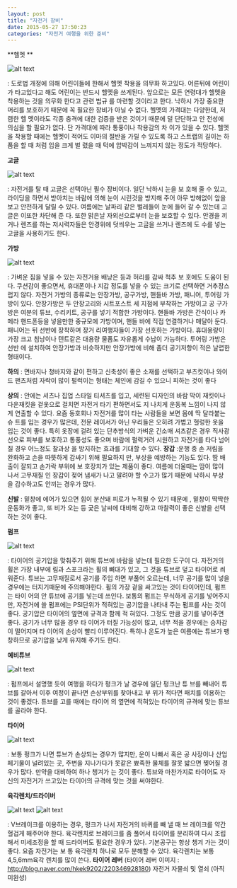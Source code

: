 ```yaml
---
layout: post
title: "자전거 장비"
date: 2015-05-27 17:50:23
categories: "자전거 여행을 위한 준비"
---
```

**헬멧 **

![alt text](http://cafeptthumb2.phinf.naver.net/20111112_211/pia71_1321068095837j7Gq8_jpg/%C1%A6%B7%CE%C7%EF%B8%E4_6_pia71.jpg?type=w740)

: 도로법 개정에 의해 어린이들에 한해서 헬멧 착용을 의무화 하고있다. 
어른뒤에 어린이가 타고있다고 해도 어린이는 반드시 헬멧을 쓰게된다. 
앞으로는 모든 연령대가 헬멧을 착용하는 것을 의무화 한다고 관련 법규
를 마련할 것이라고 한다. 낙하시 가장 중요한 머리를 보호하기 때문에 
꼭 필요한 장비가 아닐 수 없다. 헬멧의 가격대는 다양한데, 저렴한 헬
멧이라도 각종 충격에 대한 검증을 받은 것이기 때문에 덜 단단하고 안
전성에 의심을 할 필요가 없다. 단 가격대에 따라 통풍이나 착용감의 차
이가 있을 수 있다. 헬멧을 착용할 때에는 헬멧이 적어도 이마의 절반을 
가릴 수 있도록 하고 스트랩의 길이는 하품을 할 때 처럼 입을 크게 벌
렸을 때 턱에 압박감이 느껴지지 않는 정도가 적당하다.

**고글**

![alt text](http://cafeptthumb4.phinf.naver.net/20130528_74/pjh4698_1369746773693TTXId_JPEG/%B0%ED%B1%DB%B0%CB%BE%D5.JPG?type=w740)

: 자전거를 탈 때 고글은 선택아닌 필수 장비이다. 일단 낙하시 눈을 보
호해 줄 수 있고, 라이딩을 하면서 받아치는 바람에 의해 눈이 시린것을 
방지해 주어 아무 방해없이 앞을 보고 안전하게 달릴 수 있다. 여름에는 
날파리 같은 벌레들이 눈에 들어 갈 수 있는데 고글은 이또한 차단해 준
다. 또한 맑은날 자외선으로부터 눈을 보호할 수 있다. 안경을 끼거나 
렌즈를 하는 저시력자들은 안경위에 덧씌우는 고글을 쓰거나 렌즈에 도
수를 넣는 고글을 사용하기도 한다.

**가방**

![alt text](http://postfiles10.naver.net/20130710_73/cycleworks_1373435509030MpTxj_JPEG/_MG_0120.JPG?type=w1)

: 가벼운 짐을 넣을 수 있는 자전거용 배낭은 등과 허리를 감싸 척추 보
호에도 도움이 된다. 쿠션감이 좋으면서, 휴대폰이나 지갑 정도를 넣을 
수 있는 크기로 선택하면 거추장스럽지 않다. 자전거 가방의 종류로는 
안장가방, 공구가방, 핸들바 가방, 패니어, 투어링 가방이 있다.
안장가방은 두 안장고리와 시트포스트 세 지점에 부착하는 가방이고 공
구가방은 여분의 튜브, 수리키트, 공구를 넣기 적합한 가방이다. 핸들바 
가방은 간식이나 카메라 핸드폰등을 넣을만한 중규모에 가방이며, 핸들
바에 직접 연결하거나 매달아 둔다. 패니어는 뒤 선반에 장착하며 장거
리여행자들이 가장 선호하는 가방이다. 휴대용량이 가장 크고 침낭이나 
텐트같은 대용량 물품도 자유롭게 수납이 가능하다. 투어링 가방은 선반
에 설치하여 안장가방과 비슷하지만 안장가방에 비해 좀더 공기저항이 
적은 날렵한 형태이다.

 **하의** 
: 면바지나 청바지와 같이 편하고 신축성이 좋은 소재를 선택하고 
부츠컷이나 와이드 팬츠처럼 자락이 많이 펄럭이는 형태는 체인에 감길 
수 있으니 피하는 것이 좋다

 **상의**
: 안에는 셔츠나 집업 스타일 티셔츠를 입고, 세련된 디자인의 바람
막이 재킷이나 다운재킷을 겉옷으로 걸치면 자전거 타기 편하면서도 지
나치게 운동복 느낌이 나지 않게 연출할 수 있다.
요즘 동호회나 자전거를 많이 타는 사람들을 보면 몸에 딱 달라붙는 슈
트를 입는 경우가 많은데, 전문 레이서가 아닌 우리들은 오히려 가볍고 
헐렁한 옷을 입는 것이 좋다. 특히 옷장에 걸려 있는 단추방식의 가벼운 
긴소매 셔츠같은 경우 직사광선으로  피부를 보호하고 통풍성도 좋으며 
바람에 펄럭거려 시원하고 자전거를 타다 넘어질 경우 어느정도 찰과상
을 방지하는 효과를 기대할 수 있다.
 **장갑**
:운행 중 손 저림을 완화하고 손을 따뜻하게 감싸기 위해 필요하지
만, 부상을 예방하는 기능도 있다. 땀 배출이 잘되고 손가락 부위에 보
호장치가 있는 제품이 좋다. 여름에 더울때는 땀이 많이 나서 고무재질
인 장갑이 젖어 냄새가 나고 말려야 할 수고가 많기 때문에 낙하시 부상
을 감수하고도 안끼는 경우가 많다.

 **신발**
: 밑창에 에어가 있으면 힘이 분산돼 피로가 누적될 수 있기 때문에
, 밑창이 딱딱한 운동화가 좋고, 또 비가 오는 등 궂은 날씨에 대비해 
강하고 마찰력이 좋은 신발을 선택하는 것이 좋다.

**펌프**

![alt text](http://postfiles13.naver.net/20110810_268/7agbvila_13129611462905Dufl_JPEG/3.jpg?type=w3)

: 타이어의 공기압을 맞춰주기 위해 튜브에 바람을 넣는데 필요한 도구이
다. 자전거의 휠은 가장 내부에 림과 스포크라는 휠의 뼈대가 있고, 그
것을 튜브로 덮고 타이어로 씌워준다. 튜브는 고무재질로서 공기를 주입
하면 부풀어 오르는데, 너무 공기를 많이 넣을 경우에는 터지기때문에 
주의해야한다. 휠의 가장 겉을 싸고있는 것이 타이어인데, 펌프는 타이
어의 안 튜브에 공기를 넣는데 쓰인다. 보통의  펌프는 무식하게 공기를 
넣어주지만, 자전거에 쓸 펌프에는 PSI단위가 적혀있는 공기압을 나타내
주는 펌프를 사는 것이 좋다. 공기압은 타이어의 옆면에 규격과 함께 적
혀있다. 그정도 만큼 공기를 넣어주면 좋다. 공기가 너무 많을 경우 타
이어가 터질 가능성이 많고, 너무 적을 경우에는 승차감이 떨어지며 타
이어의 손상이 빨리 이루어진다. 특히나 온도가 높은 여름에는 튜브가 
팽창하므로 공기압을 낮게 유지해 주기도 한다.

**예비튜브**

![alt text](http://postfiles8.naver.net/20150416_183/tls393939_14291889340492WJWj_JPEG/20150416_092000.jpg?type=w2)

: 펌프에서 설명했 듯이 여행을 하다가 펑크가 날 경우에 일단 펑크난 튜
브를 빼내어 튜브를 갈아서 이후 여정이 끝나면 손상부위를 찾아내고 부
위가 적다면 패치를 이용하는 것이 좋겠다. 튜브를 고를 때에는 타이어
의 옆면에 적혀있는 타이어의 규격에 맞는 튜브를 골라야 한다.

**타이어**

![alt text](http://postfiles3.naver.net/20150519_242/hjj1833_1432043773701RjEUi_JPEG/NaverBlog_20150519_225612_02.jpg?type=w1)

: 보통 펑크가 나면 튜브가 손상되는 경우가 많지만, 운이 나빠서 혹은 공
사장이나 산업페기물이 널려있는 곳, 주변을 지나가다가 못같은 뾰족한 
물체를 잘못 밟으면 찢어질 경우가 많다. 만약을 대비하여 하나 챙겨가
는 것이 좋다. 튜브와 마찬가지로 타이어도 자신의 자전거가 쓰고있는 
타이어의 규격에 맞는 것을 써야한다.

**육각렌치/드라이버**

![alt text](http://postfiles4.naver.net/20141210_227/sukoh392426_1418186988873z6arK_JPEG/%C0%B0%B0%A2%B7%BB%C4%A1_%284%29.jpg?type=w3)
![alt text](http://dbscthumb.phinf.naver.net/2765_000_1/20131013154810663_LCGLCC86H.jpg/60069.jpg?type=m4500_4500_fst&wm=N)

: V브레이크를 이용하는 경우, 펑크가 나서 자전거의 바퀴를 빼 낼 때 브
레이크를 약간 헐겁게 해주어야 한다. 육각렌치로 브레이크를 좀 풀어서 
타이어를 분리하여 다시 조립해서 미세조정을 할 때 드라이버도 필요한 
경우가 있다. 기본공구는 항상 챙겨 가는 것이 좋다. 요즘 자전거는 보
통 육각렌치 하나로 모두 분해할 수 있다. 육각렌치는 보통 4,5,6mm육각
렌치를 많이 쓴다. 
**타이어 레버**
(타이어 레버 이미지 : http://blog.naver.com/hkek9202/220346928180)
자전거 자물쇠 및 열쇠
(아직 미완성)

